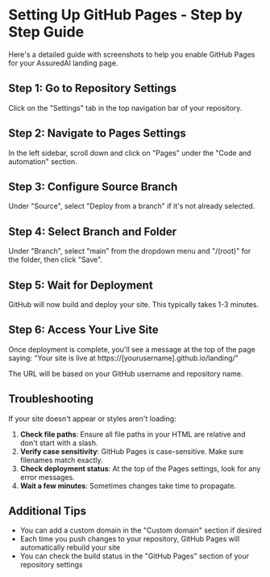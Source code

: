 # Setting Up GitHub Pages - Step by Step Guide

Here's a detailed guide with screenshots to help you enable GitHub Pages for your AssuredAI landing page.

## Step 1: Go to Repository Settings

Click on the "Settings" tab in the top navigation bar of your repository.

## Step 2: Navigate to Pages Settings

In the left sidebar, scroll down and click on "Pages" under the "Code and automation" section.

## Step 3: Configure Source Branch

Under "Source", select "Deploy from a branch" if it's not already selected.

## Step 4: Select Branch and Folder

Under "Branch", select "main" from the dropdown menu and "/(root)" for the folder, then click "Save".

## Step 5: Wait for Deployment

GitHub will now build and deploy your site. This typically takes 1-3 minutes.

## Step 6: Access Your Live Site

Once deployment is complete, you'll see a message at the top of the page saying:
"Your site is live at https://[yourusername].github.io/landing/"

The URL will be based on your GitHub username and repository name.

## Troubleshooting

If your site doesn't appear or styles aren't loading:

1. **Check file paths**: Ensure all file paths in your HTML are relative and don't start with a slash.
2. **Verify case sensitivity**: GitHub Pages is case-sensitive. Make sure filenames match exactly.
3. **Check deployment status**: At the top of the Pages settings, look for any error messages.
4. **Wait a few minutes**: Sometimes changes take time to propagate.

## Additional Tips

- You can add a custom domain in the "Custom domain" section if desired
- Each time you push changes to your repository, GitHub Pages will automatically rebuild your site
- You can check the build status in the "GitHub Pages" section of your repository settings
